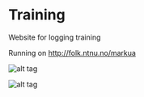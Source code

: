# Training
Website for logging training

Running on http://folk.ntnu.no/markua


![alt tag](http://puu.sh/p2ElA/391d022f61.png)

![alt tag](http://puu.sh/p2EX2/2107d3e029.png)


